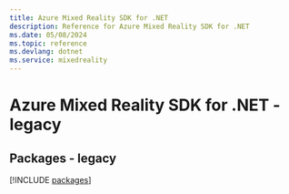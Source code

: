 ```yaml
---
title: Azure Mixed Reality SDK for .NET
description: Reference for Azure Mixed Reality SDK for .NET
ms.date: 05/08/2024
ms.topic: reference
ms.devlang: dotnet
ms.service: mixedreality
---
```

# Azure Mixed Reality SDK for .NET - legacy
## Packages - legacy
[!INCLUDE [packages](mixed-reality-index.md)]